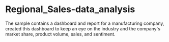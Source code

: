 # Regional_Sales-data_analysis
The sample contains a dashboard and report for a manufacturing company, created this dashboard to keep an eye on the industry and the company's market share, product volume, sales, and sentiment.
